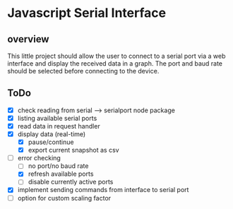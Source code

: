 # Javascript Serial Interface

## overview

This little project should allow the user to connect to a serial port via a web interface and display the received data in a graph. The port and baud rate should be selected before connecting to the device.

## ToDo

- [x] check reading from serial --> serialport node package
- [x] listing available serial ports
- [x] read data in request handler
- [x] display data (real-time)
  - [x] pause/continue
  - [x] export current snapshot as csv
- [ ] error checking
  - [ ] no port/no baud rate
  - [x] refresh available ports
  - [ ] disable currently active ports
- [x] implement sending commands from interface to serial port
- [ ] option for custom scaling factor
